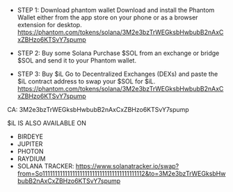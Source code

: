 * STEP 1: Download phantom wallet
Download and install the Phantom Wallet either from the app store on your phone or as a browser extension for desktop.
https://phantom.com/tokens/solana/3M2e3bzTrWEGksbHwbubB2nAxCxZBHzo6KTSvY7spump

* STEP 2: Buy some Solana
Purchase $SOL from an exchange or bridge $SOL and send it to your Phantom wallet.

* STEP 3: Buy $iL
Go to Decentralized Exchanges (DEXs) and paste the $iL contract address to swap your $SOL for $iL.
https://phantom.com/tokens/solana/3M2e3bzTrWEGksbHwbubB2nAxCxZBHzo6KTSvY7spump

CA: 3M2e3bzTrWEGksbHwbubB2nAxCxZBHzo6KTSvY7spump

$iL IS ALSO AVAILABLE ON

* BIRDEYE
* JUPITER
* PHOTON
* RAYDIUM
* SOLANA TRACKER: https://www.solanatracker.io/swap?from=So11111111111111111111111111111111111111112&to=3M2e3bzTrWEGksbHwbubB2nAxCxZBHzo6KTSvY7spump
